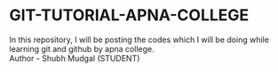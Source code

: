 # GIT-TUTORIAL-APNA-COLLEGE
In this repository, I will be posting the codes which I will be doing while learning git and github by apna college.
<br>
Author - Shubh Mudgal (STUDENT)
